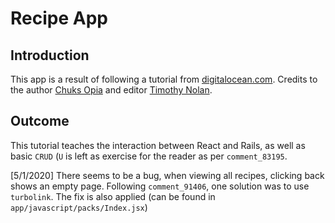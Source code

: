 # Recipe App

## Introduction
This app is a result of following a tutorial from [digitalocean.com](https://www.digitalocean.com/community/tutorials/how-to-set-up-a-ruby-on-rails-project-with-a-react-frontend). Credits to the
author [Chuks Opia](https://www.digitalocean.com/community/users/troy34) and editor [Timothy Nolan](digitalocean.com/community/users/tnolan).

## Outcome
This tutorial teaches the interaction between React and Rails, as well as basic `CRUD` (`U` is left as exercise for the reader as per `comment_83195`.

[5/1/2020] There seems to be a bug, when viewing all recipes, clicking back shows an empty page. Following `comment_91406`, one solution was to use `turbolink`. The fix is also applied (can be found in `app/javascript/packs/Index.jsx`)

